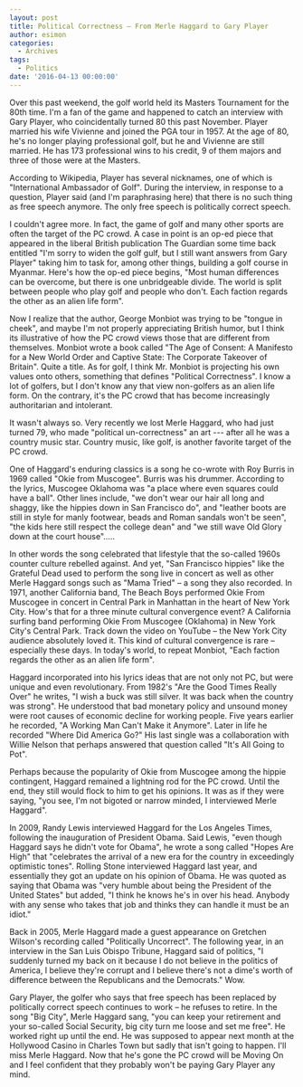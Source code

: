 ```yaml
---
layout: post
title: Political Correctness – From Merle Haggard to Gary Player
author: esimon
categories:
  - Archives
tags:
  - Politics
date: '2016-04-13 00:00:00'
---
```

Over this past weekend, the golf world held its Masters Tournament for the 80th time. I'm a fan of the game and happened to catch an interview with Gary Player, who coincidentally turned 80 this past November. Player married his wife Vivienne and joined the PGA tour in 1957. At the age of 80, he's no longer playing professional golf, but he and Vivienne are still married. He has 173 professional wins to his credit, 9 of them majors and three of those were at the Masters. 

According to Wikipedia, Player has several nicknames, one of which is "International Ambassador of Golf". During the interview, in response to a question, Player said (and I'm paraphrasing here) that there is no such thing as free speech anymore. The only free speech is politically correct speech. 

I couldn't agree more. In fact, the game of golf and many other sports are often the target of the PC crowd. A case in point is an op-ed piece that appeared in the liberal British publication The Guardian some time back entitled "I'm sorry to widen the golf gulf, but I still want answers from Gary Player" taking him to task for, among other things, building a golf course in Myanmar. Here's how the op-ed piece begins, "Most human differences can be overcome, but there is one unbridgeable divide. The world is split between people who play golf and people who don't. Each faction regards the other as an alien life form". 

Now I realize that the author, George Monbiot was trying to be "tongue in cheek", and maybe I'm not properly appreciating British humor, but I think its illustrative of how the PC crowd views those that are different from themselves. Monbiot wrote a book called "The Age of Consent: A Manifesto for a New World Order and Captive State: The Corporate Takeover of Britain". Quite a title. As for golf, I think Mr. Monbiot is projecting his own values onto others, something that defines "Political Correctness". I know a lot of golfers, but I don't know any that view non-golfers as an alien life form. On the contrary, it's the PC crowd that has become increasingly authoritarian and intolerant. 

It wasn't always so. Very recently we lost Merle Haggard, who had just turned 79, who made "political un-correctness" an art --- after all he was a country music star. Country music, like golf, is another favorite target of the PC crowd. 

One of Haggard's enduring classics is a song he co-wrote with Roy Burris in 1969 called "Okie from Muscogee". Burris was his drummer. According to the lyrics, Muscogee Oklahoma was "a place where even squares could have a ball". Other lines include, "we don't wear our hair all long and shaggy, like the hippies down in San Francisco do", and "leather boots are still in style for manly footwear, beads and Roman sandals won't be seen", "the kids here still respect the college dean" and "we still wave Old Glory down at the court house"…..

In other words the song celebrated that lifestyle that the so-called 1960s counter culture rebelled against. And yet, "San Francisco hippies" like the Grateful Dead used to perform the song live in concert as well as other Merle Haggard songs such as "Mama Tried" – a song they also recorded. In 1971, another California band, The Beach Boys performed Okie From Muscogee in concert in Central Park in Manhattan in the heart of New York City. How's that for a three minute cultural convergence event? A California surfing band performing Okie From Muscogee (Oklahoma) in New York City's Central Park. Track down the video on YouTube – the New York City audience absolutely loved it. This kind of cultural convergence is rare – especially these days. In today's world, to repeat Monbiot, "Each faction regards the other as an alien life form". 

Haggard incorporated into his lyrics ideas that are not only not PC, but were unique and even revolutionary. From 1982's "Are the Good Times Really Over" he writes, "I wish a buck was still silver. It was back when the country was strong". He understood that bad monetary policy and unsound money were root causes of economic decline for working people. Five years earlier he recorded, "A Working Man Can't Make it Anymore". Later in life he recorded "Where Did America Go?" His last single was a collaboration with Willie Nelson that perhaps answered that question called "It's All Going to Pot".

Perhaps because the popularity of Okie from Muscogee among the hippie contingent, Haggard remained a lightning rod for the PC crowd. Until the end, they still would flock to him to get his opinions. It was as if they were saying, "you see, I'm not bigoted or narrow minded, I interviewed Merle Haggard". 

In 2009, Randy Lewis interviewed Haggard for the Los Angeles Times, following the inauguration of President Obama. Said Lewis, "even though Haggard says he didn't vote for Obama", he wrote a song called "Hopes Are High" that "celebrates the arrival of a new era for the country in exceedingly optimistic tones". Rolling Stone interviewed Haggard last year, and essentially they got an update on his opinion of Obama. He was quoted as saying that Obama was "very humble about being the President of the United States" but added, "I think he knows he's in over his head. Anybody with any sense who takes that job and thinks they can handle it must be an idiot." 

Back in 2005, Merle Haggard made a guest appearance on Gretchen Wilson's recording called "Politically Uncorrect". The following year, in an interview in the San Luis Obispo Tribune, Haggard said of politics, "I suddenly turned my back on it because I do not believe in the politics of America, I believe they're corrupt and I believe there's not a dime's worth of difference between the Republicans and the Democrats." Wow. 

Gary Player, the golfer who says that free speech has been replaced by politically correct speech continues to work – he refuses to retire. In the song "Big City", Merle Haggard sang, "you can keep your retirement and your so-called Social Security, big city turn me loose and set me free". He worked right up until the end. He was supposed to appear next month at the Hollywood Casino in Charles Town but sadly that isn't going to happen. I'll miss Merle Haggard. Now that he's gone the PC crowd will be Moving On and I feel confident that they probably won't be paying Gary Player any mind. 

